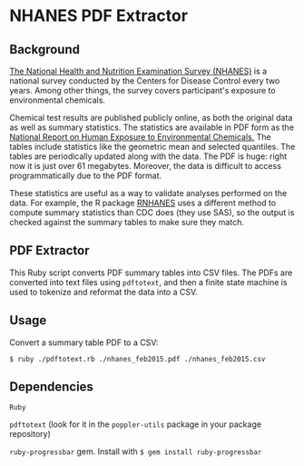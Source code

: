 NHANES PDF Extractor
====================

Background
----------
[The National Health and Nutrition Examination Survey (NHANES)](http://www.cdc.gov/nchs/nhanes/index.htm) is a national survey conducted by the Centers for Disease Control every two years. Among other things, the survey covers participant's exposure to environmental chemicals.

Chemical test results are published publicly online, as both the original data as well as summary statistics. The statistics are available in PDF form as the [National Report on Human Exposure to Environmental Chemicals.](https://www.google.com/webhp?sourceid=chrome-instant&ion=1&espv=2&ie=UTF-8#q=NHANES+summary+tablesa) The tables include statistics like the geometric mean and selected quantiles. The tables are periodically updated along with the data. The PDF is huge: right now it is just over 61 megabytes. Moreover, the data is difficult to access programmatically due to the PDF format.

These statistics are useful as a way to validate analyses performed on the data. For example, the R package [RNHANES](http://github.com/SilentSpringInstitute/RNHANES) uses a different method to compute summary statistics than CDC does (they use SAS), so the output is checked against the summary tables to make sure they match.

PDF Extractor
-------------
This Ruby script converts PDF summary tables into CSV files. The PDFs are converted into text files using `pdftotext`, and then a finite state machine is used to tokenize and reformat the data into a CSV.

Usage
-----

Convert a summary table PDF to a CSV:
```
$ ruby ./pdftotext.rb ./nhanes_feb2015.pdf ./nhanes_feb2015.csv
```

Dependencies
-----------
`Ruby`

`pdftotext` (look for it in the `poppler-utils` package in your package repository)

`ruby-progressbar` gem. Install with ```$ gem install ruby-progressbar```
